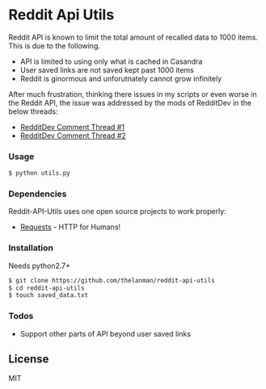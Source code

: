 # Reddit Api Utils

Reddit API is known to limit the total amount of recalled data to 1000 items. This is due to the following.

  - API is limited to using only what is cached in Casandra
  - User saved links are not saved kept past 1000 items
  - Reddit is ginormous and unforutnately cannot grow infinitely

After much frustration, thinking there issues in my scripts or even worse in the Reddit API, the issue was addressed by the mods of RedditDev in the below threads:

  - [RedditDev Comment Thread #1](https://www.reddit.com/r/redditdev/comments/30a7ap/does_reddit_api_limit_total_listings_returned_to/)
  - [RedditDev Comment Thread #2](https://www.reddit.com/r/redditdev/comments/2pvdfp/going_back_more_than_the_first_1000_posts_in_a/)

### Usage
```sh
$ python utils.py
```

### Dependencies

Reddit-API-Utils uses one open source projects to work properly:

* [Requests](http://www.python-requests.org/en/latest/) - HTTP for Humans!

### Installation

Needs python2.7+

```sh
$ git clone https://github.com/thelanman/reddit-api-utils
$ cd reddit-api-utils
$ touch saved_data.txt
```

### Todos

 - Support other parts of API beyond user saved links

License
----
MIT